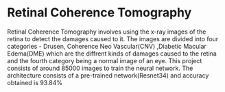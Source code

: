 # Retinal Coherence Tomography
Retinal Coherence Tomography involves using the x-ray images of the retina to detect the damages caused to it. The images are divided into four categories - Drusen, Coherence Neo Vascular(CNV) ,Diabetic Macular Edema(DME) which are the diffrent kinds of damages caused to the retina and the fourth category being a normal image of an eye. This project consists of around 85000 images to train the neural network. The architecture consists of a pre-trained network(Resnet34) and accuracy obtained is 93.84%
